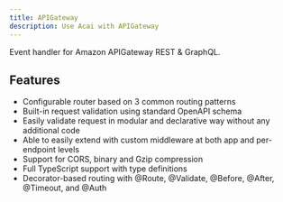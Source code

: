 ```yaml
---
title: APIGateway
description: Use Acai with APIGateway
---
```


Event handler for Amazon APIGateway REST & GraphQL.

## Features

* Configurable router based on 3 common routing patterns
* Built-in request validation using standard OpenAPI schema
* Easily validate request in modular and declarative way without any additional code
* Able to easily extend with custom middleware at both app and per-endpoint levels
* Support for CORS, binary and Gzip compression
* Full TypeScript support with type definitions
* Decorator-based routing with @Route, @Validate, @Before, @After, @Timeout, and @Auth
